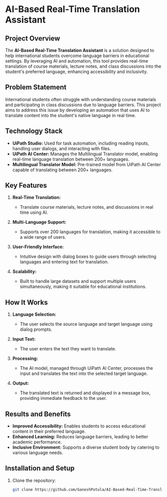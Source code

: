 # AI-Based Real-Time Translation Assistant

## Project Overview

The **AI-Based Real-Time Translation Assistant** is a solution designed to help international students overcome language barriers in educational settings. By leveraging AI and automation, this tool provides real-time translation of course materials, lecture notes, and class discussions into the student's preferred language, enhancing accessibility and inclusivity.

## Problem Statement

International students often struggle with understanding course materials and participating in class discussions due to language barriers. This project aims to address this issue by developing an automation that uses AI to translate content into the student's native language in real time.

## Technology Stack

  - **UiPath Studio:** Used for task automation, including reading inputs, handling user dialogs, and interacting with files.
  - **UiPath AI Center:** Manages the Multilingual Translator model, enabling real-time language translation between 200+ languages.
  - **Multilingual Translator Model:** Pre-trained model from UiPath AI Center capable of translating between 200+ languages.

## Key Features

1. **Real-Time Translation:**
   - Translate course materials, lecture notes, and discussions in real time using AI.
   
2. **Multi-Language Support:**
   - Supports over 200 languages for translation, making it accessible to a wide range of users.
   
3. **User-Friendly Interface:**
   - Intuitive design with dialog boxes to guide users through selecting languages and entering text for translation.
   
4. **Scalability:**
   - Built to handle large datasets and support multiple users simultaneously, making it suitable for educational institutions.

## How It Works

1. **Language Selection:**
   - The user selects the source language and target language using dialog prompts.
   
2. **Input Text:**
   - The user enters the text they want to translate.
   
3. **Processing:**
   - The AI model, managed through UiPath AI Center, processes the input and translates the text into the selected target language.
   
4. **Output:**
   - The translated text is returned and displayed in a message box, providing immediate feedback to the user.

## Results and Benefits

- **Improved Accessibility:** Enables students to access educational content in their preferred language.
- **Enhanced Learning:** Reduces language barriers, leading to better academic performance.
- **Inclusive Environment:** Supports a diverse student body by catering to various language needs.

## Installation and Setup

1. Clone the repository:
   ```bash
   git clone https://github.com/GaneshPotula/AI-Based-Real-Time-Translation-Assistant-main-uipath-.git
